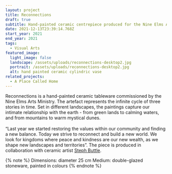 ```yaml
---
layout: project
title: Reconnections
draft: true
subtitle: Hand-painted ceramic centrepiece produced for the Nine Elms Art Trail 2021
date: 2021-12-13T23:39:14.768Z
start_year: 2021
end_year: 2021
tags:
  - Visual Arts
featured_image:
  light_image: false
  landscape: /assets/uploads/reconnections-desktop2.jpg
  portrait: /assets/uploads/reconnections-desktop2.jpg
  alt: hand painted ceramic cylindric vase
related_projects:
  - A Place Called Home
---
```

Reconnections is a hand-painted ceramic tableware commissioned by the Nine Elms Arts Ministry. The artefact represents the infinite cycle of three stories in time. Set in different landscapes, the paintings capture our intimate relationship with the earth - from green lands to calming waters, and from mountains to warm mystical dunes.\
\
“Last year we started restoring the values within our community and finding a new balance. Today we strive to reconnect and build a new world. We look for kingdoms where peace and kindness are our new wealth, as we shape new landscapes and territories”. The piece is produced in collaboration with ceramic artist [Steph Buttle](http://www.stephaniebuttle.com/objects).

{% note %}
Dimensions: diameter 25 cm
Medium: double-glazed stoneware, painted in colours
{% endnote %}